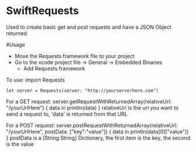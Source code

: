 # SwiftRequests
Used to create basic get and post requests and have a JSON Object returned

#Usage
* Move the Requests.framework file to your project
* Go to the xcode project file -> General -> Embedded Binaries
    * Add Requests.framework


To use:
    import Requests

    let server = Requests(server: "http://yourserverhere.com")



For a GET request:
    server.getRequestWithReturnedArray(relativeUrl: "/yourUrlHere") {
        data in
        println(data)
    }
relativeUrl is the url you want to send a request to, 'data' is returned from that URL



For a POST request:
    server.postRequestWithReturnedArray(relativeUrl: "/yourUrlHere", postData: ["key":"value"]) {
        data in
        println(data[0]["value"])
    }
postData is a [String:String] Dictionary, the first item is the key, the second is the value

